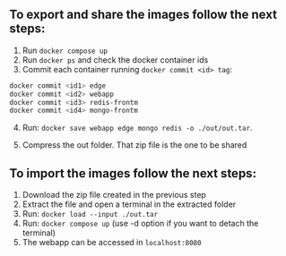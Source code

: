 ## To export and share the images follow the next steps:

 1. Run `docker compose up`
 2. Run `docker ps` and check the docker container ids
 3. Commit each container running `docker commit <id> tag`:

```bash
docker commit <id1> edge
docker commit <id2> webapp
docker commit <id3> redis-frontm
docker commit <id4> mongo-frontm
```

4. Run: `docker save webapp edge mongo redis -o ./out/out.tar`. 

5. Compress the out folder. That zip file is the one to be shared


## To import the images follow the next steps:

1. Download the zip file created in the previous step
2. Extract the file and open a terminal in the extracted folder
3. Run: `docker load --input ./out.tar `
4. Run: `docker compose up` (use -d option if you want to detach the terminal)
5. The webapp can be accessed in `localhost:8080` 
